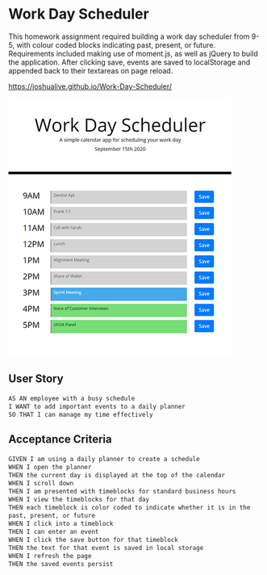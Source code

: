 # Work Day Scheduler

This homework assignment required building a work day scheduler from 9-5, with colour coded blocks indicating past, present, or future. Requirements included making use of moment.js, as well as jQuery to build the application. After clicking save, events are saved to localStorage and appended back to their textareas on page reload.

https://joshualive.github.io/Work-Day-Scheduler/

![Work Day Scheduler preview.](wds.png)

## User Story

```
AS AN employee with a busy schedule
I WANT to add important events to a daily planner
SO THAT I can manage my time effectively
```

## Acceptance Criteria

```
GIVEN I am using a daily planner to create a schedule
WHEN I open the planner
THEN the current day is displayed at the top of the calendar
WHEN I scroll down
THEN I am presented with timeblocks for standard business hours
WHEN I view the timeblocks for that day
THEN each timeblock is color coded to indicate whether it is in the past, present, or future
WHEN I click into a timeblock
THEN I can enter an event
WHEN I click the save button for that timeblock
THEN the text for that event is saved in local storage
WHEN I refresh the page
THEN the saved events persist
```